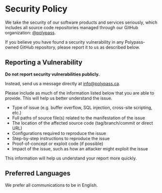 # Security Policy

We take the security of our software products and services seriously, which includes all source code repositories managed through our GitHub organization: [@polypass](https://github.com/polypass).

If you believe you have found a security vulnerability in any Polypass-owned GitHub repository, please report it to us as described below.

## Reporting a Vulnerability

**Do not report security vulnerabilities publicly.**

Instead, send us a message directly at [info@polypass.ca](mailto:info@polypass.ca).

Please include as much of the information listed below that you are able to provide. This will help us better understand the issue.

- Type of issue (e.g. buffer overflow, SQL injection, cross-site scripting, etc.)
- Full paths of source file(s) related to the manifestation of the issue
- The location of the affected source code (tag/branch/commit or direct URL)
- Configurations required to reproduce the issue
- Step-by-step instructions to reproduce the issue
- Proof-of-concept or exploit code (if possible)
- Impact of the issue, such as how an attacker might exploit the issue

This information will help us understand your report more quickly.

## Preferred Languages

We prefer all communications to be in English.
